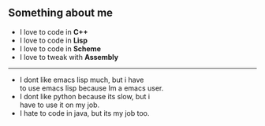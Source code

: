 ## Something about me

- I love to code in **C++**
- I love to code in **Lisp**
- I love to code in **Scheme**
- I love to tweak with **Assembly**
---
- I dont like emacs lisp much, but i have  
  to use emacs lisp because Im a emacs user.
- I dont like python because its slow, but i  
  have to use it on my job.
- I hate to code in java, but its my job too.
